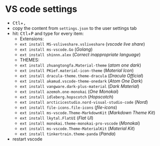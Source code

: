 # VS code settings

- <kbd>Ctl</kbd>+<kbd>,</kbd>
- copy the content from `settings.json` to the user settings tab
- hit: <kbd>Ctl</kbd>+<kbd>P</kbd> and type for every item: 
  - Extensions:
  - `ext install MS-vsliveshare.vsliveshare` (*vscode live share*)
  - `ext install ms-vscode.Go` (*Golang*)
  - `ext install shinnn.alex` (*Correct inappropriate language*)
  - THEMES:
  - `ext install zhuangtongfa.Material-theme` (*atom one dark*)
  - `ext install PKief.material-icon-theme` (*Material Icon*)
  - `ext install dracula-theme.theme-dracula` (*Dracula Official*)
  - `ext install akamud.vscode-theme-onedark` (*Atom One Dark*)
  - `ext install vangware.dark-plus-material` (*Dark Material*)
  - `ext install azemoh.one-monokai` (*One Monokai*)
  - `ext install idleberg.hopscotch` (*Hopscotch*)
  - `ext install arcticicestudio.nord-visual-studio-code` (*Nord*)
  - `ext install file-icons.file-icons` (*file-icons*)
  - `ext install ms-vscode.Theme-MarkdownKit` (*Markdown Theme Kit*)
  - `ext install lkytal.FlatUI` (*Flat UI*)
  - `ext install monokai.theme-monokai-pro-vscode` (*Monokai*)
  - `ext install ms-vscode.Theme-MaterialKit` (*Material Kit*)
  - `ext install tinkertrain.theme-panda` (*Panda*)
- restart vscode
